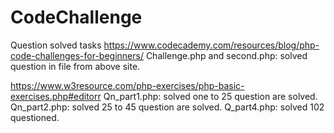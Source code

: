 # CodeChallenge
Question solved tasks
https://www.codecademy.com/resources/blog/php-code-challenges-for-beginners/
Challenge.php and second.php: solved question in file from above site.

https://www.w3resource.com/php-exercises/php-basic-exercises.php#editorr
Qn_part1.php: solved one to 25 question are solved.
Qn_part2.php: solved 25 to 45 question are solved.
Q_part4.php: solved 102 questioned. 
